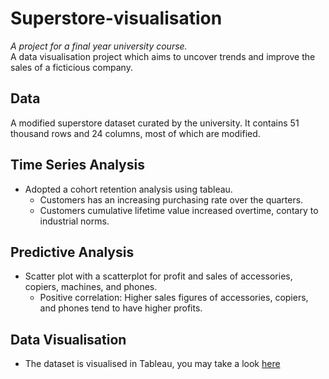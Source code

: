 # Superstore-visualisation
_A project for a final year university course._<br/>
A data visualisation project which aims to uncover trends and improve the sales of a ficticious company.

## Data
A modified superstore dataset curated by the university.
It contains 51 thousand rows and 24 columns, most of which are modified.

## Time Series Analysis
* Adopted a cohort retention analysis using tableau.
    * Customers has an increasing purchasing rate over the quarters.
    * Customers cumulative lifetime value increased overtime, contary to industrial norms.

## Predictive Analysis
* Scatter plot with a scatterplot for profit and sales of accessories, copiers, machines, and phones.
    * Positive correlation: Higher sales figures of accessories, copiers, and phones tend to have higher profits.
 
## Data Visualisation
* The dataset is visualised in Tableau, you may take a look [here](https://public.tableau.com/app/profile/malcolm.teo/viz/Superstore_Visualisation_17199777020180/ProfitDashboard#1)
